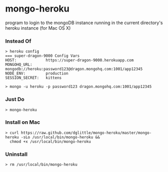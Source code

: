 mongo-heroku
============

program to login to the mongoDB instance running in the current directory's heroku instance (for Mac OS X)

### Instead Of

```
> heroku config
=== super-dragon-9000 Config Vars
HOST:             https://super-dragon-9000.herokuapp.com
MONGOHQ_URL:      mongodb://heroku:password123@dragon.mongohq.com:1001/app12345
NODE_ENV:         production
SESSION_SECRET:   kittens

> mongo -u heroku -p password123 dragon.mongohq.com:1001/app12345
```

### Just Do

```
> mongo-heroku
```

### Install on Mac

```
> curl https://raw.github.com/dglittle/mongo-heroku/master/mongo-heroku -sLo /usr/local/bin/mongo-heroku &&
  chmod +x /usr/local/bin/mongo-heroku
```

### Uninstall

```
> rm /usr/local/bin/mongo-heroku
```

